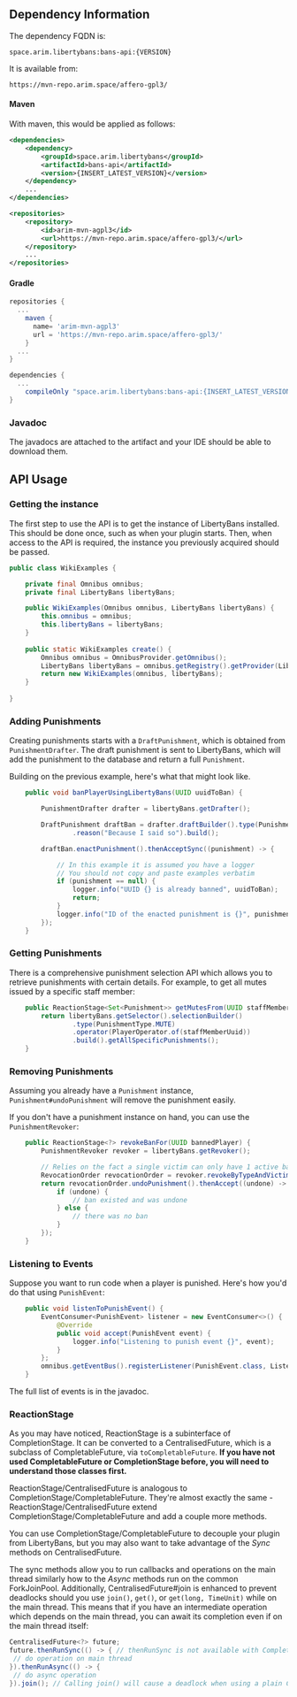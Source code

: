 ## Dependency Information

The dependency FQDN is:

````
space.arim.libertybans:bans-api:{VERSION}
````

It is available from:

```
https://mvn-repo.arim.space/affero-gpl3/
```
<!-- tabs:start -->

#### **Maven**

With maven, this would be applied as follows:

```xml
<dependencies>
	<dependency>
		<groupId>space.arim.libertybans</groupId>
		<artifactId>bans-api</artifactId>
		<version>{INSERT_LATEST_VERSION}</version>
	</dependency>
	...
</dependencies>

<repositories>
	<repository>
		<id>arim-mvn-agpl3</id>
		<url>https://mvn-repo.arim.space/affero-gpl3/</url>
	</repository>
	...
</repositories>
```

#### **Gradle**

```gradle
repositories {
  ...
    maven { 
      name= 'arim-mvn-agpl3' 
      url = 'https://mvn-repo.arim.space/affero-gpl3/' 
    } 
  ...
}

dependencies {
  ...
    compileOnly "space.arim.libertybans:bans-api:{INSERT_LATEST_VERSION}"
}
```

<!-- tabs:end -->


### Javadoc

The javadocs are attached to the artifact and your IDE should be able to download them.

## API Usage

### Getting the instance

The first step to use the API is to get the instance of LibertyBans installed. This should be done once, such as when your plugin starts. Then, when access to the API is required, the instance you previously acquired should be passed.

```java
public class WikiExamples {

	private final Omnibus omnibus;
	private final LibertyBans libertyBans;

	public WikiExamples(Omnibus omnibus, LibertyBans libertyBans) {
		this.omnibus = omnibus;
		this.libertyBans = libertyBans;
	}
	
	public static WikiExamples create() {
		Omnibus omnibus = OmnibusProvider.getOmnibus();
		LibertyBans libertyBans = omnibus.getRegistry().getProvider(LibertyBans.class).orElseThrow();
		return new WikiExamples(omnibus, libertyBans);
	}
	
}
```

### Adding Punishments

Creating punishments starts with a `DraftPunishment`, which is obtained from `PunishmentDrafter`. The draft punishment is sent to LibertyBans, which will add the punishment to the database and return a full `Punishment`.

Building on the previous example, here's what that might look like.

```java
	public void banPlayerUsingLibertyBans(UUID uuidToBan) {

		PunishmentDrafter drafter = libertyBans.getDrafter();

		DraftPunishment draftBan = drafter.draftBuilder().type(PunishmentType.BAN).victim(PlayerVictim.of(uuidToBan))
				.reason("Because I said so").build();

		draftBan.enactPunishment().thenAcceptSync((punishment) -> {

			// In this example it is assumed you have a logger
			// You should not copy and paste examples verbatim
			if (punishment == null) {
				logger.info("UUID {} is already banned", uuidToBan);
				return;
			}
			logger.info("ID of the enacted punishment is {}", punishment.getID());
		});
	}
```

### Getting Punishments

There is a comprehensive punishment selection API which allows you to retrieve punishments with certain details. For example, to get all mutes issued by a specific staff member:

```java
	public ReactionStage<Set<Punishment>> getMutesFrom(UUID staffMemberUuid) {
		return libertyBans.getSelector().selectionBuilder()
				.type(PunishmentType.MUTE)
				.operator(PlayerOperator.of(staffMemberUuid))
				.build().getAllSpecificPunishments();
	}
```

### Removing Punishments

Assuming you already have a `Punishment` instance, `Punishment#undoPunishment` will remove the punishment easily.

If you don't have a punishment instance on hand, you can use the `PunishmentRevoker`:

```java
	public ReactionStage<?> revokeBanFor(UUID bannedPlayer) {
		PunishmentRevoker revoker = libertyBans.getRevoker();

		// Relies on the fact a single victim can only have 1 active ban
		RevocationOrder revocationOrder = revoker.revokeByTypeAndVictim(PunishmentType.BAN, PlayerVictim.of(bannedPlayer));
		return revocationOrder.undoPunishment().thenAccept((undone) -> {
			if (undone) {
				// ban existed and was undone
			} else {
				// there was no ban
			}
		});
	}
```

### Listening to Events

Suppose you want to run code when a player is punished. Here's how you'd do that using `PunishEvent`:

```java
	public void listenToPunishEvent() {
		EventConsumer<PunishEvent> listener = new EventConsumer<>() {
			@Override
			public void accept(PunishEvent event) {
				logger.info("Listening to punish event {}", event);
			}
		};
		omnibus.getEventBus().registerListener(PunishEvent.class, ListenerPriorities.NORMAL, listener);
	}
```

The full list of events is in the javadoc.

### ReactionStage

As you may have noticed, ReactionStage is a subinterface of CompletionStage. It can be converted to a CentralisedFuture, which is a subclass of CompletableFuture, via `toCompletableFuture`. **If you have not used CompletableFuture or CompletionStage before, you will need to understand those classes first.**

ReactionStage/CentralisedFuture is analogous to CompletionStage/CompletableFuture. They're almost exactly the same - ReactionStage/CentralisedFuture extend CompletionStage/CompletableFuture and add a couple more methods.

You can use CompletionStage/CompletableFuture to decouple your plugin from LibertyBans, but you may also want to take advantage of the *Sync* methods on CentralisedFuture.

The sync methods allow you to run callbacks and operations on the main thread similarly how to the *Async* methods run on the common ForkJoinPool. Additionally, CentralisedFuture#join is enhanced to prevent deadlocks should you use `join()`, `get()`, or `get(long, TimeUnit)` while on the main thread. This means that if you have an intermediate operation which depends on the main thread, you can await its completion even if on the main thread itself:

```java
CentralisedFuture<?> future;
future.thenRunSync(() -> { // thenRunSync is not available with CompletableFuture
 // do operation on main thread
}).thenRunAsync(() -> {
 // do async operation
}).join(); // Calling join() will cause a deadlock when using a plain CompletableFuture
```

